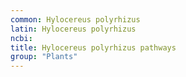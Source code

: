 ```yaml
---
common: Hylocereus polyrhizus
latin: Hylocereus polyrhizus
ncbi: 
title: Hylocereus polyrhizus pathways
group: "Plants"
---
```

